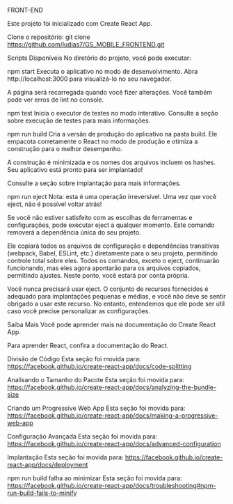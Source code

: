 FRONT-END 

Este projeto foi inicializado com Create React App.

Clone o repositório:
git clone https://github.com/ludias7/GS_MOBILE_FRONTEND.git

Scripts Disponíveis
No diretório do projeto, você pode executar:

npm start
Executa o aplicativo no modo de desenvolvimento.
Abra http://localhost:3000 para visualizá-lo no seu navegador.

A página será recarregada quando você fizer alterações.
Você também pode ver erros de lint no console.

npm test
Inicia o executor de testes no modo interativo.
Consulte a seção sobre execução de testes para mais informações.

npm run build
Cria a versão de produção do aplicativo na pasta build.
Ele empacota corretamente o React no modo de produção e otimiza a construção para o melhor desempenho.

A construção é minimizada e os nomes dos arquivos incluem os hashes.
Seu aplicativo está pronto para ser implantado!

Consulte a seção sobre implantação para mais informações.

npm run eject
Nota: esta é uma operação irreversível. Uma vez que você eject, não é possível voltar atrás!

Se você não estiver satisfeito com as escolhas de ferramentas e configurações, pode executar eject a qualquer momento. Este comando removerá a dependência única do seu projeto.

Ele copiará todos os arquivos de configuração e dependências transitivas (webpack, Babel, ESLint, etc.) diretamente para o seu projeto, permitindo controle total sobre eles. Todos os comandos, exceto o eject, continuarão funcionando, mas eles agora apontarão para os arquivos copiados, permitindo ajustes. Neste ponto, você estará por conta própria.

Você nunca precisará usar eject. O conjunto de recursos fornecidos é adequado para implantações pequenas e médias, e você não deve se sentir obrigado a usar este recurso. No entanto, entendemos que ele pode ser útil caso você precise personalizar as configurações.

Saiba Mais
Você pode aprender mais na documentação do Create React App.

Para aprender React, confira a documentação do React.

Divisão de Código
Esta seção foi movida para: https://facebook.github.io/create-react-app/docs/code-splitting

Analisando o Tamanho do Pacote
Esta seção foi movida para: https://facebook.github.io/create-react-app/docs/analyzing-the-bundle-size

Criando um Progressive Web App
Esta seção foi movida para: https://facebook.github.io/create-react-app/docs/making-a-progressive-web-app

Configuração Avançada
Esta seção foi movida para: https://facebook.github.io/create-react-app/docs/advanced-configuration

Implantação
Esta seção foi movida para: https://facebook.github.io/create-react-app/docs/deployment

npm run build falha ao minimizar
Esta seção foi movida para: https://facebook.github.io/create-react-app/docs/troubleshooting#npm-run-build-fails-to-minify
